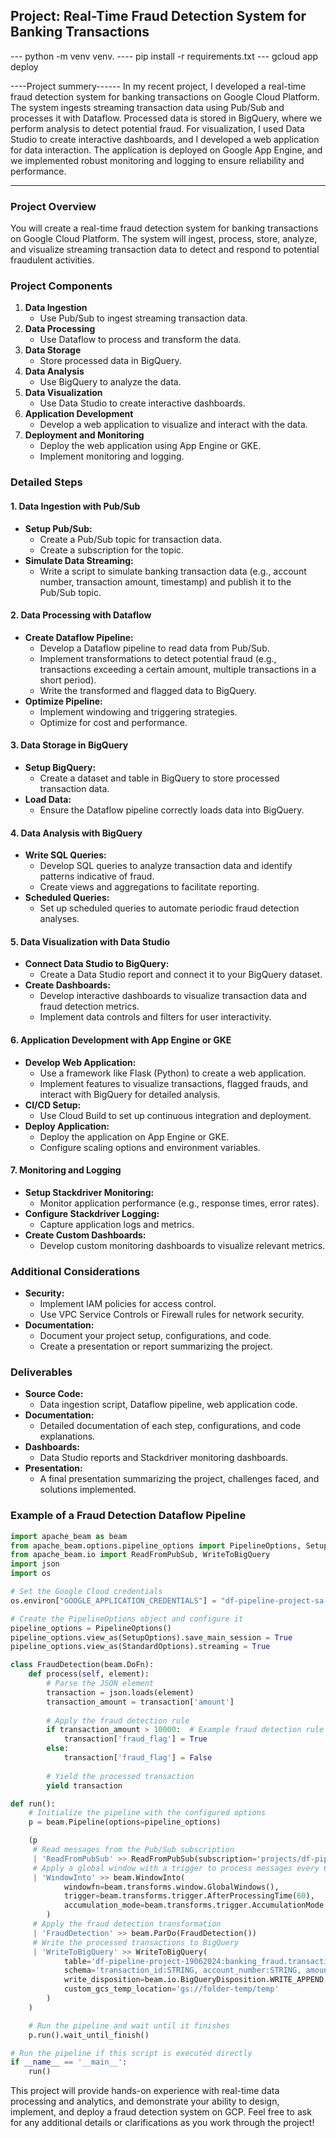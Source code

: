 ## Project: Real-Time Fraud Detection System for Banking Transactions
---  python -m venv venv.
----  pip install -r requirements.txt
---   gcloud app deploy

----Project summery------
In my recent project, I developed a real-time fraud detection system 
for banking transactions on Google Cloud Platform. The system ingests streaming
 transaction data using Pub/Sub and processes it with Dataflow. 
 Processed data is stored in BigQuery, where we perform analysis to detect potential fraud. 
 For visualization, I used Data Studio to create interactive dashboards, 
 and I developed a web application for data interaction. 
 The application is deployed on Google App Engine, 
 and we implemented robust monitoring and logging to ensure reliability and performance.



-----------------------



### Project Overview
You will create a real-time fraud detection system for banking transactions on Google Cloud Platform. The system will ingest, process, store, analyze, and visualize streaming transaction data to detect and respond to potential fraudulent activities.

### Project Components
1. **Data Ingestion**
   - Use Pub/Sub to ingest streaming transaction data.
2. **Data Processing**
   - Use Dataflow to process and transform the data.
3. **Data Storage**
   - Store processed data in BigQuery.
4. **Data Analysis**
   - Use BigQuery to analyze the data.
5. **Data Visualization**
   - Use Data Studio to create interactive dashboards.
6. **Application Development**
   - Develop a web application to visualize and interact with the data.
7. **Deployment and Monitoring**
   - Deploy the web application using App Engine or GKE.
   - Implement monitoring and logging.

### Detailed Steps

#### 1. Data Ingestion with Pub/Sub
- **Setup Pub/Sub:**
  - Create a Pub/Sub topic for transaction data.
  - Create a subscription for the topic.
- **Simulate Data Streaming:**
  - Write a script to simulate banking transaction data (e.g., account number, transaction amount, timestamp) and publish it to the Pub/Sub topic.

#### 2. Data Processing with Dataflow
- **Create Dataflow Pipeline:**
  - Develop a Dataflow pipeline to read data from Pub/Sub.
  - Implement transformations to detect potential fraud (e.g., transactions exceeding a certain amount, multiple transactions in a short period).
  - Write the transformed and flagged data to BigQuery.
- **Optimize Pipeline:**
  - Implement windowing and triggering strategies.
  - Optimize for cost and performance.

#### 3. Data Storage in BigQuery
- **Setup BigQuery:**
  - Create a dataset and table in BigQuery to store processed transaction data.
- **Load Data:**
  - Ensure the Dataflow pipeline correctly loads data into BigQuery.

#### 4. Data Analysis with BigQuery
- **Write SQL Queries:**
  - Develop SQL queries to analyze transaction data and identify patterns indicative of fraud.
  - Create views and aggregations to facilitate reporting.
- **Scheduled Queries:**
  - Set up scheduled queries to automate periodic fraud detection analyses.

#### 5. Data Visualization with Data Studio
- **Connect Data Studio to BigQuery:**
  - Create a Data Studio report and connect it to your BigQuery dataset.
- **Create Dashboards:**
  - Develop interactive dashboards to visualize transaction data and fraud detection metrics.
  - Implement data controls and filters for user interactivity.

#### 6. Application Development with App Engine or GKE
- **Develop Web Application:**
  - Use a framework like Flask (Python) to create a web application.
  - Implement features to visualize transactions, flagged frauds, and interact with BigQuery for detailed analysis.
- **CI/CD Setup:**
  - Use Cloud Build to set up continuous integration and deployment.
- **Deploy Application:**
  - Deploy the application on App Engine or GKE.
  - Configure scaling options and environment variables.

#### 7. Monitoring and Logging
- **Setup Stackdriver Monitoring:**
  - Monitor application performance (e.g., response times, error rates).
- **Configure Stackdriver Logging:**
  - Capture application logs and metrics.
- **Create Custom Dashboards:**
  - Develop custom monitoring dashboards to visualize relevant metrics.

### Additional Considerations
- **Security:**
  - Implement IAM policies for access control.
  - Use VPC Service Controls or Firewall rules for network security.
- **Documentation:**
  - Document your project setup, configurations, and code.
  - Create a presentation or report summarizing the project.

### Deliverables
- **Source Code:**
  - Data ingestion script, Dataflow pipeline, web application code.
- **Documentation:**
  - Detailed documentation of each step, configurations, and code explanations.
- **Dashboards:**
  - Data Studio reports and Stackdriver monitoring dashboards.
- **Presentation:**
  - A final presentation summarizing the project, challenges faced, and solutions implemented.

### Example of a Fraud Detection Dataflow Pipeline
```python
import apache_beam as beam
from apache_beam.options.pipeline_options import PipelineOptions, SetupOptions, StandardOptions
from apache_beam.io import ReadFromPubSub, WriteToBigQuery
import json
import os

# Set the Google Cloud credentials
os.environ["GOOGLE_APPLICATION_CREDENTIALS"] = "df-pipeline-project-sa-authentication_key.json"

# Create the PipelineOptions object and configure it
pipeline_options = PipelineOptions()
pipeline_options.view_as(SetupOptions).save_main_session = True
pipeline_options.view_as(StandardOptions).streaming = True

class FraudDetection(beam.DoFn):
    def process(self, element):
        # Parse the JSON element
        transaction = json.loads(element)
        transaction_amount = transaction['amount']
        
        # Apply the fraud detection rule
        if transaction_amount > 10000:  # Example fraud detection rule
            transaction['fraud_flag'] = True
        else:
            transaction['fraud_flag'] = False
        
        # Yield the processed transaction
        yield transaction

def run():
    # Initialize the pipeline with the configured options
    p = beam.Pipeline(options=pipeline_options)

    (p 
     # Read messages from the Pub/Sub subscription
     | 'ReadFromPubSub' >> ReadFromPubSub(subscription='projects/df-pipeline-project-19062024/subscriptions/banking-sub')
     # Apply a global window with a trigger to process messages every 60 seconds
     | 'WindowInto' >> beam.WindowInto(
            windowfn=beam.transforms.window.GlobalWindows(), 
            trigger=beam.transforms.trigger.AfterProcessingTime(60),
            accumulation_mode=beam.transforms.trigger.AccumulationMode.DISCARDING
        )
     # Apply the fraud detection transformation
     | 'FraudDetection' >> beam.ParDo(FraudDetection())
     # Write the processed transactions to BigQuery
     | 'WriteToBigQuery' >> WriteToBigQuery(
            table='df-pipeline-project-19062024:banking_fraud.transactions_tbl2',
            schema='transaction_id:STRING, account_number:STRING, amount:FLOAT, timestamp:TIMESTAMP, fraud_flag:BOOLEAN',
            write_disposition=beam.io.BigQueryDisposition.WRITE_APPEND,
            custom_gcs_temp_location='gs://folder-temp/temp'
        )
    )

    # Run the pipeline and wait until it finishes
    p.run().wait_until_finish()

# Run the pipeline if this script is executed directly
if __name__ == '__main__':
    run()

```

This project will provide hands-on experience with real-time data processing and analytics, and demonstrate your ability to design, implement, and deploy a fraud detection system on GCP. Feel free to ask for any additional details or clarifications as you work through the project!
